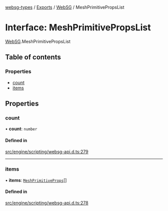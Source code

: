 [websg-types](../README.md) / [Exports](../modules.md) / [WebSG](../modules/WebSG.md) / MeshPrimitivePropsList

# Interface: MeshPrimitivePropsList

[WebSG](../modules/WebSG.md).MeshPrimitivePropsList

## Table of contents

### Properties

- [count](WebSG.MeshPrimitivePropsList.md#count)
- [items](WebSG.MeshPrimitivePropsList.md#items)

## Properties

### count

• **count**: `number`

#### Defined in

[src/engine/scripting/websg-api.d.ts:279](https://github.com/matrix-org/thirdroom/blob/53b6168d/src/engine/scripting/websg-api.d.ts#L279)

___

### items

• **items**: [`MeshPrimitiveProps`](WebSG.MeshPrimitiveProps.md)[]

#### Defined in

[src/engine/scripting/websg-api.d.ts:278](https://github.com/matrix-org/thirdroom/blob/53b6168d/src/engine/scripting/websg-api.d.ts#L278)
